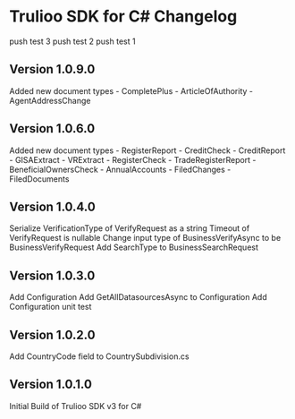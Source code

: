 # Trulioo SDK for C# Changelog

push test 3
push test 2
push test 1

## Version 1.0.9.0
Added new document types
	- CompletePlus
	- ArticleOfAuthority
	- AgentAddressChange

## Version 1.0.6.0
Added new document types
	- RegisterReport
	- CreditCheck
	- CreditReport
	- GISAExtract
	- VRExtract
	- RegisterCheck
	- TradeRegisterReport
	- BeneficialOwnersCheck
	- AnnualAccounts
	- FiledChanges
	- FiledDocuments

## Version 1.0.4.0
Serialize VerificationType of VerifyRequest as a string
Timeout of VerifyRequest is nullable
Change input type of BusinessVerifyAsync to be BusinessVerifyRequest
Add SearchType to BusinessSearchRequest

## Version 1.0.3.0
Add Configuration
Add GetAllDatasourcesAsync to Configuration
Add Configuration unit test

## Version 1.0.2.0

Add CountryCode field to CountrySubdivision.cs

## Version 1.0.1.0

Initial Build of Trulioo SDK v3 for C#

